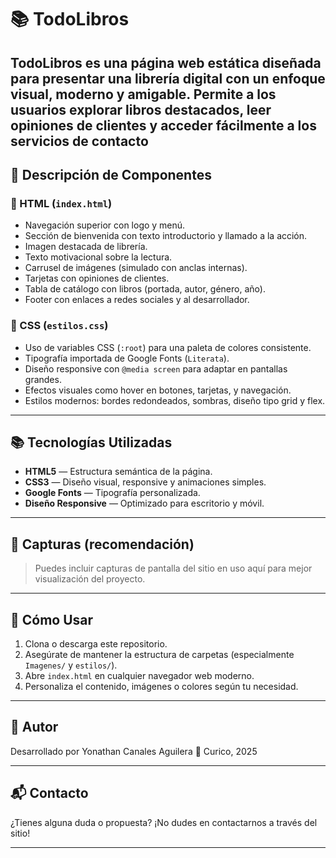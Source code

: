 # 📚 TodoLibros

**TodoLibros** es una página web estática diseñada para presentar una librería digital con un enfoque visual, moderno y amigable. Permite a los usuarios explorar libros destacados, leer opiniones de clientes y acceder fácilmente a los servicios de contacto
---
## 🧾 Descripción de Componentes

### 📄 HTML (`index.html`)
- Navegación superior con logo y menú.
- Sección de bienvenida con texto introductorio y llamado a la acción.
- Imagen destacada de librería.
- Texto motivacional sobre la lectura.
- Carrusel de imágenes (simulado con anclas internas).
- Tarjetas con opiniones de clientes.
- Tabla de catálogo con libros (portada, autor, género, año).
- Footer con enlaces a redes sociales y al desarrollador.

### 🎨 CSS (`estilos.css`)
- Uso de variables CSS (`:root`) para una paleta de colores consistente.
- Tipografía importada de Google Fonts (`Literata`).
- Diseño responsive con `@media screen` para adaptar en pantallas grandes.
- Efectos visuales como hover en botones, tarjetas, y navegación.
- Estilos modernos: bordes redondeados, sombras, diseño tipo grid y flex.

---

## 📚 Tecnologías Utilizadas

- **HTML5** — Estructura semántica de la página.
- **CSS3** — Diseño visual, responsive y animaciones simples.
- **Google Fonts** — Tipografía personalizada.
- **Diseño Responsive** — Optimizado para escritorio y móvil.

---

## 📸 Capturas (recomendación)

> Puedes incluir capturas de pantalla del sitio en uso aquí para mejor visualización del proyecto.

---

## 🚀 Cómo Usar

1. Clona o descarga este repositorio.
2. Asegúrate de mantener la estructura de carpetas (especialmente `Imagenes/` y `estilos/`).
3. Abre `index.html` en cualquier navegador web moderno.
4. Personaliza el contenido, imágenes o colores según tu necesidad.

---

## 🙋 Autor

Desarrollado por Yonathan Canales Aguilera 
📍 Curico, 2025

---

## 📬 Contacto

¿Tienes alguna duda o propuesta? ¡No dudes en contactarnos a través del sitio!

---
